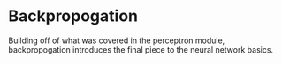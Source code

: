# Backpropogation

Building off of what was covered in the perceptron module, backpropogation introduces the final piece to the neural network basics.


